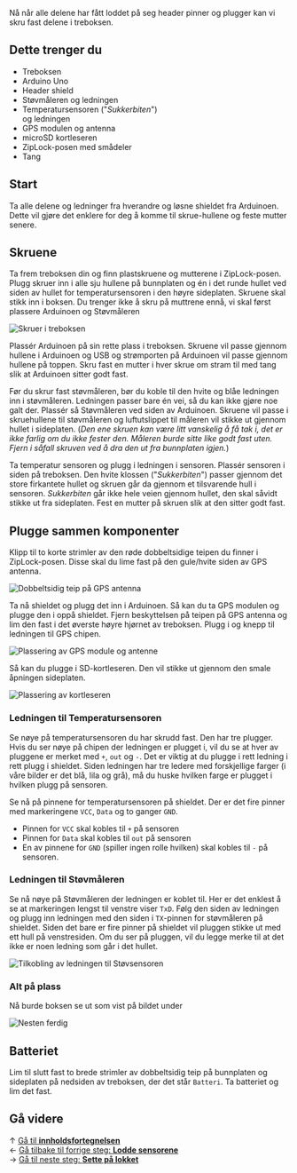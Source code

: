 Nå når alle delene har fått loddet på seg header pinner og plugger kan vi skru fast delene i treboksen.

## Dette trenger du

* Treboksen
* Arduino Uno
* Header shield
* Støvmåleren og ledningen
* Temperatursensoren ("*Sukkerbiten*")  
  og ledningen
* GPS modulen og antenna
* microSD kortleseren
* ZipLock-posen med smådeler
* Tang

## Start

Ta alle delene og ledninger fra hverandre og løsne shieldet fra Arduinoen. Dette vil gjøre det enklere for deg å komme til skrue-hullene og feste mutter senere.

## Skruene 

Ta frem treboksen din og finn plastskruene og mutterene i ZipLock-posen. Plugg skruer inn i alle sju hullene på bunnplaten og én i det runde hullet ved siden av hullet for temperatursensoren i den høyre sideplaten. Skruene skal stikk inn i boksen. Du trenger ikke å skru på muttrene ennå, vi skal først plassere Arduinoen og Støvmåleren

![Skruer i treboksen][skrews-placement]

Plassér Arduinoen på sin rette plass i treboksen. Skruene vil passe gjennom hullene i Arduinoen og USB og strømporten på Arduinoen vil passe gjennom hullene på toppen. Skru fast en mutter i hver skrue om stram til med tang slik at Arduinoen sitter godt fast.

Før du skrur fast støvmåleren, bør du koble til den hvite og blåe ledningen inn i støvmåleren. Ledningen passer bare én vei, så du kan ikke gjøre noe galt der. Plassér så Støvmåleren ved siden av Arduinoen. Skruene vil passe i skruehullene til støvmåleren og luftutslippet til måleren vil stikke ut gjennom hullet i sideplaten. (*Den ene skruen kan være litt vanskelig å få tak i, det er ikke farlig om du ikke fester den. Måleren burde sitte like godt fast uten. Fjern i såfall skruven ved å dra den ut fra bunnplaten igjen.*)

Ta temperatur sensoren og plugg i ledningen i sensoren. Plassér sensoren i siden på treboksen. Den hvite klossen ("*Sukkerbiten*") passer gjennom det store firkantete hullet og skruen går da gjennom et tilsvarende hull i sensoren. *Sukkerbiten* går ikke hele veien gjennom hullet, den skal såvidt stikke ut fra sideplaten. Fest en mutter på skruen slik at den sitter godt fast.

## Plugge sammen komponenter 

Klipp til to korte strimler av den røde dobbeltsidige teipen du finner i ZipLock-posen. Disse skal du lime fast på den gule/hvite siden av GPS antenna.

![Dobbeltsidig teip på GPS antenna][tape-on-gps]

Ta nå shieldet og plugg det inn i Arduinoen. Så kan du ta GPS modulen og plugge den i oppå shieldet. Fjern beskyttelsen på teipen på GPS antenna og lim den fast i det øverste høyre hjørnet av treboksen. Plugg i og knepp til ledningen til GPS chipen.

![Plassering av GPS module og antenne][gps-placement]

Så kan du plugge i SD-kortleseren. Den vil stikke ut gjennom den smale åpningen sideplaten.

![Plassering av kortleseren][sd-placement]

### Ledningen til Temperatursensoren 

Se nøye på temperatursensoren du har skrudd fast. Den har tre plugger. Hvis du ser nøye på chipen der ledningen er plugget i, vil du se at hver av pluggene er merket med `+`, `out` og `-`. Det er viktig at du plugge i rett ledning i rett plugg i shieldet. Siden ledningen har tre ledere med forskjellige farger (i våre bilder er det blå, lila og grå), må du huske hvilken farge er plugget i hvilken plugg på sensoren. 

Se nå på pinnene for temperatursensoren på shieldet. Der er det fire pinner med markeringene `VCC`, `Data` og to ganger `GND`.

* Pinnen for `VCC` skal kobles til `+` på sensoren
* Pinnen for `Data` skal kobles til `out` på sensoren
* En av pinnene for `GND` (spiller ingen rolle hvilken) skal kobles til `-` på sensoren.

### Ledningen til Støvmåleren 

Se nå nøye på Støvmåleren der ledningen er koblet til. Her er det enklest å se at markeringen lengst til venstre viser `TxD`. Følg den siden av ledningen og plugg inn ledningen med den siden i `TX`-pinnen for støvmåleren på shieldet. Siden det bare er fire pinner på shieldet vil pluggen stikke ut med ett hull på venstresiden. Om du ser på pluggen, vil du legge merke til at det ikke er noen ledning som går i det hullet.

![Tilkobling av ledningen til Støvsensoren][pm-cable]

### Alt på plass 

Nå burde boksen se ut som vist på bildet under

![Nesten ferdig][all-placement]

## Batteriet 

Lim til slutt fast to brede strimler av dobbeltsidig teip på bunnplaten og sideplaten på nedsiden av treboksen, der det står `Batteri`. Ta batteriet og lim det fast.

## Gå videre

&uarr; [Gå til **innholdsfortegnelsen**][home]  
&larr; [Gå tilbake til forrige steg: **Lodde sensorene**][sensors]  
&rarr; [Gå til neste steg: **Sette på lokket**][lid]  

[home]: Guide-Bygging-og-Lodding
[sensors]: Lodde-sensorene
[lid]: Sette-på-lokket

[skrews-placement]: 20171019_111902.jpg
[tape-on-gps]: 20171019_130944.jpg
[gps-placement]: 20171019_132825.jpg
[sd-placement]: 20171019_132839.jpg
[pm-cable]: 20171019_120201_cable.jpg
[all-placement]: 20171019_134129.jpg
